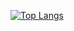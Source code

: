 [![Top Langs](https://github-readme-stats.vercel.app/api/top-langs/?username=ITWhiteRaccoon&layout=compact&theme=nord)](https://github.com/anuraghazra/github-readme-stats)
